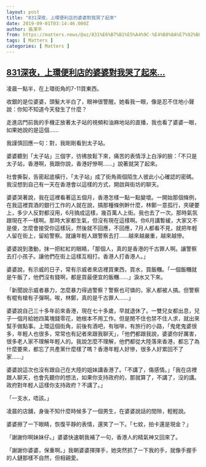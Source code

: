 ```yaml
---
layout: post
title: "831深夜，上環便利店的婆婆對我哭了起來"
date: 2019-09-01T03:14:46.000Z
author: 張潔平
from: https://matters.news/@az/831%E6%B7%B1%E5%A4%9C-%E4%B8%8A%E7%92%B0%E4%BE%BF%E5%88%A9%E5%BA%97%E7%9A%84%E5%A9%86%E5%A9%86%E5%B0%8D%E6%88%91%E5%93%AD%E4%BA%86%E8%B5%B7%E4%BE%86-zdpuAwgjgBeLcagjQ32QxhbKyNkqeX2fUzvPRK5YFFwGbP1JF
tags: [ Matters ]
categories: [ Matters ]
---
```

<!--1567307686000-->
[831深夜，上環便利店的婆婆對我哭了起來...](https://matters.news/@az/831%E6%B7%B1%E5%A4%9C-%E4%B8%8A%E7%92%B0%E4%BE%BF%E5%88%A9%E5%BA%97%E7%9A%84%E5%A9%86%E5%A9%86%E5%B0%8D%E6%88%91%E5%93%AD%E4%BA%86%E8%B5%B7%E4%BE%86-zdpuAwgjgBeLcagjQ32QxhbKyNkqeX2fUzvPRK5YFFwGbP1JF)
------

<div>
<p>凌晨一點半，在上環街角的7-11買東西。</p><p>收銀的是位婆婆，頭髮大半白了，眼神很警醒。她看我一眼，像是忍不住地小聲說：你知不知道今天發生了什麼？</p><p>走進店門前我的手機正放著太子站的視頻和油麻地站的直播，我也看了婆婆一眼，如果她說的是這個......</p><p>我謹慎回應一句：對，我剛剛看到太子站。</p><p>婆婆聽到「太子站」三個字，彷彿放鬆下來，痛苦的表情浮上白淨的臉：「不只是太子站，香港啊，我跟你說，香港好慘啊......」說著就哭了起來。</p><p>社會撕裂，告密起底橫行，「太子站」成了街角兩個陌生人彼此小心確認的密碼。我沒想到自己有一天在香港會以這樣的方式，開啟與街坊的聊天。</p><p>婆婆哭著說，我在這裡看著這五個月，香港怎樣一點一點變壞。一開始那個條例，在我這裡買酒的銀行工作的人就在說，搞那種條例幹什麼，林鄭一意孤行，夾硬要上，多少人反對都沒用，6月搞成這樣，幾百萬人上街。我也去了一次。那時氣氛跟現在不一樣啊。那時大家都生氣，但沒有現在這樣啊。你6月講暫緩，大家又不是傻，怎麼會接受你這樣玩，然後就不回應，不回應，7月人都看不見，就把年輕人留在街上，留給警察。就讓年輕人跟警察去打......越來越嚴重，越來越慘。</p><p>婆婆說到激動，抹一把紅紅的眼睛，「那個人，真的是香港的千古罪人啊。讓警察去打小孩子。讓他們在街上這樣互相打。香港人打香港人。」</p><p>婆婆說，有示威的日子，常有示威者來店裡買東西，買水，買飯糰。「一個飯糰就是午飯了，他們沒有錢啊，都是買最便宜的飯糰......」淚水又下來。</p><p>「新聞說示威者暴力，怎麼暴力得過警察？警察也可憐的，家人都被人搞。但警察有棍有槍有子彈啊。唉，林鄭，真的是千古罪人......」</p><p>婆婆說自己三十多年前來香港，現在七十多歲，早就退休了。一雙兒女都出息，兒子一個月給她四萬塊錢零花，她根本不用工作。但是閒不住也禁不住人求，就出來幫手做點事。上環這個街角，前後有酒吧，有咖啡，有旅行的小路，「鬼佬鬼婆很多，年輕人也很多，常常也有記者來跟我聊天」，「他們都跟我說，婆婆你好厲害，很多老人家不理解年輕人的。我說怎麼不理解，他們都從大陸落來香港，都忘了為什麼要來，都忘了共產黨什麼樣了嗎？香港年輕人好慘，很多人好累回不了家......」</p><p>婆婆說這次也沒有跟自己在大陸的姐妹講香港了。「不講了，傷感情。」「我在店裡跟人聊天，也會先聽你的想法，如果你支持政府的，那就算了，不講了，沒的講。政府對年輕人這樣你支持政府？不講了。」</p><p>「一支水，唔該。」</p><p>凌晨的店舖，身後不知什麼時候多了一個男生，在婆婆說話的間隙，輕輕說。</p><p>婆婆擦了一下眼睛，恢復平靜的表情，還笑了一下。「七蚊，拍卡還是現金？」</p><p>「謝謝你啊妹妹仔。」婆婆快速朝我補了一句，香港人的精氣神又回來了。</p><p>「謝謝你婆婆，保重啊。」我朝婆婆揮揮手，她突然抓了一下我的手，就像手握手的人鏈那樣不自然，但相親愛。</p>
</div>
